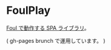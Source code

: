 # FoulPlay 

[Foul で動作する SPA ライブラリ](http://takahashihideki-git.github.io/FoulPlay/doc/index.html)。

( gh-pages brunch で運用しています。 )
